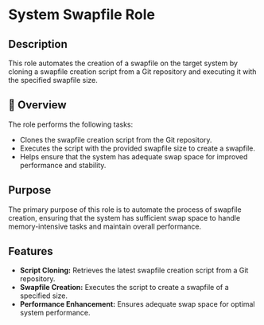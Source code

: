 # System Swapfile Role

## Description

This role automates the creation of a swapfile on the target system by cloning a swapfile creation script from a Git repository and executing it with the specified swapfile size.

## 📌 Overview

The role performs the following tasks:
- Clones the swapfile creation script from the Git repository.
- Executes the script with the provided swapfile size to create a swapfile.
- Helps ensure that the system has adequate swap space for improved performance and stability.

## Purpose

The primary purpose of this role is to automate the process of swapfile creation, ensuring that the system has sufficient swap space to handle memory-intensive tasks and maintain overall performance.

## Features

- **Script Cloning:** Retrieves the latest swapfile creation script from a Git repository.
- **Swapfile Creation:** Executes the script to create a swapfile of a specified size.
- **Performance Enhancement:** Ensures adequate swap space for optimal system performance.
